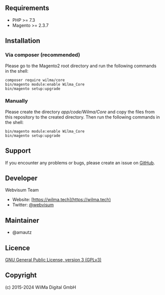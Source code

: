 Requirements
------------
- PHP >= 7.3
- Magento >= 2.3.7

Installation
------------

### Via composer (recommended)

Please go to the Magento2 root directory and run the following commands in the shell:

```
composer require wilma/core
bin/magento module:enable Wilma_Core
bin/magento setup:upgrade
```

### Manually

Please create the directory *app/code/Wilma/Core* and copy the files from this repository to the created directory. Then run the following commands in the shell:

```
bin/magento module:enable Wilma_Core
bin/magento setup:upgrade
```

Support
-------
If you encounter any problems or bugs, please create an issue on [GitHub](https://gitlab.webvisum.de/magento2/module/Wilma_Core/-/issues).

Developer
---------
Webvisum Team
* Website: [https://wilma.tech](https://wilma.tech)
* Twitter: [@webvisum](https://twitter.com/webvisum)

Maintainer
----------
* @amautz

Licence
-------
[GNU General Public License, version 3 (GPLv3)](http://opensource.org/licenses/gpl-3.0)

Copyright
---------
(c) 2015-2024 WilMa Digital GmbH

